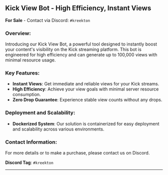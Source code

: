 ## **Kick View Bot - High Efficiency, Instant Views**

**For Sale** - Contact via Discord: `#kreekton`

### **Overview:**
Introducing our Kick View Bot, a powerful tool designed to instantly boost your content's visibility on the Kick streaming platform. This bot is engineered for high efficiency and can generate up to 100,000 views with minimal resource usage.

### **Key Features:**

- **Instant Views**: Get immediate and reliable views for your Kick streams.
- **High Efficiency**: Achieve your view goals with minimal server resource consumption.
- **Zero Drop Guarantee**: Experience stable view counts without any drops.

### **Deployment and Scalability:**

- **Dockerized System**: Our solution is containerized for easy deployment and scalability across various environments.

### **Contact Information:**
For more details or to make a purchase, please contact us on Discord.

**Discord Tag**: `#kreekton`

---
